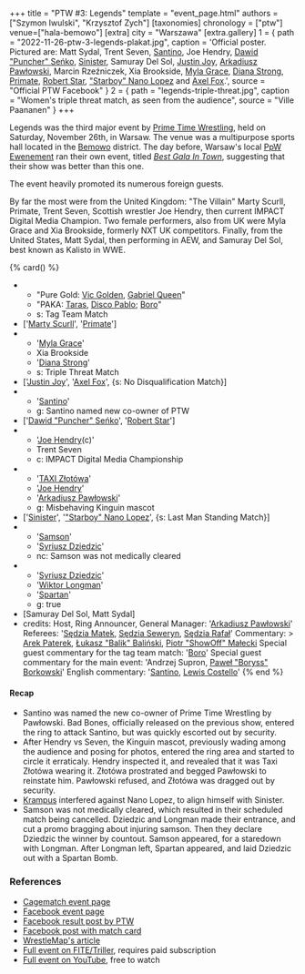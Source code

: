 +++
title = "PTW #3: Legends"
template = "event_page.html"
authors = ["Szymon Iwulski", "Krzysztof Zych"]
[taxonomies]
chronology = ["ptw"]
venue=["hala-bemowo"]
[extra]
city = "Warszawa"
[extra.gallery]
1 = { path = "2022-11-26-ptw-3-legends-plakat.jpg", caption = 'Official poster. Pictured are: Matt Sydal, Trent Seven, [Santino](@/w/santino.md), Joe Hendry, [Dawid "Puncher" Seńko](@/w/puncher.md), [Sinister](@/w/sinister.md), Samuray Del Sol, [Justin Joy](@/w/justin-joy.md), [Arkadiusz Pawłowski](@/w/pan-pawlowski.md), Marcin Rzeźniczek, Xia Brookside, [Myla Grace](@/w/myla-grace.md), [Diana Strong](@/w/diana-strong.md), [Primate](@/w/primate.md), [Robert Star](@/w/robert-star.md), ["Starboy" Nano Lopez](@/w/nano-lopez.md) and [Axel Fox](@/w/axel-fox.md).', source = "Official PTW Facebook" }
2 = { path = "legends-triple-threat.jpg", caption = "Women's triple threat match, as seen from the audience", source = "Ville Paananen" }
+++

Legends was the third major event by [Prime Time Wrestling](@/o/ptw.md), held on Saturday, November 26th, in Warsaw. The venue was a multipurpose sports hall located in the [Bemowo](@/v/hala-bemowo.md) district. The day before, Warsaw's local [PpW Ewenement](@/o/ppw.md) ran their own event, titled [_Best Gala In Town_](@/e/ppw/2022-11-25-ppw-najlepsza-gala-w-miescie.md), suggesting that their show was better than this one.

The event heavily promoted its numerous foreign guests.

By far the most were from the United Kingdom: "The Villain" Marty Scurll, Primate, Trent Seven, Scottish wrestler Joe Hendry, then current IMPACT Digital Media Champion. Two female performers, also from UK were Myla Grace and Xia Brookside, formerly NXT UK competitors. Finally, from the United States, Matt Sydal, then performing in AEW, and Samuray Del Sol, best known as Kalisto in WWE.

{% card() %}
- - "Pure Gold: [Vic Golden](@/w/vic-golden.md), [Gabriel Queen](@/w/gabriel-queen.md)"
  - "PAKA: [Taras](@/w/taras.md), [Disco Pablo](@/w/disco-pablo.md); [Boro](@/w/boro.md)"
  - s: Tag Team Match
- ['[Marty Scurll](@/w/marty-scurll.md)', '[Primate](@/w/primate.md)']
- - '[Myla Grace](@/w/myla-grace.md)'
  - Xia Brookside
  - '[Diana Strong](@/w/diana-strong.md)'
  - s: Triple Threat Match
- ['[Justin Joy](@/w/justin-joy.md)', '[Axel Fox](@/w/axel-fox.md)', {s: No Disqualification
      Match}]
- - '[Santino](@/w/santino.md)'
  - g: Santino named new co-owner of PTW
- ['[Dawid "Puncher" Seńko](@/w/puncher.md)', '[Robert Star](@/w/robert-star.md)']
- - '[Joe Hendry](@/w/joe-hendry.md)(c)'
  - Trent Seven
  - c: IMPACT Digital Media Championship
- - '[TAXI Złotówa](@/w/taxi-zlotowa.md)'
  - '[Joe Hendry](@/w/joe-hendry.md)'
  - '[Arkadiusz Pawłowski](@/w/pan-pawlowski.md)'
  - g: Misbehaving Kinguin mascot
- ['[Sinister](@/w/sinister.md)', '["Starboy" Nano Lopez](@/w/nano-lopez.md)', {s: Last
      Man Standing Match}]
- - '[Samson](@/w/samson.md)'
  - '[Syriusz Dziedzic](@/w/dziedzic.md)'
  - nc: Samson was not medically cleared
- - '[Syriusz Dziedzic](@/w/dziedzic.md)'
  - '[Wiktor Longman](@/w/wiktor-longman.md)'
  - '[Spartan](@/w/spartan.md)'
  - g: true
- [Samuray Del Sol, Matt Sydal]
- credits:
    Host, Ring Announcer, General Manager: '[Arkadiusz Pawłowski](@/w/pan-pawlowski.md)'
    Referees: '[Sędzia Matek](@/w/sedzia-matek.md), [Sędzia Seweryn](@/w/sedzia-seweryn.md), [Sędzia Rafał](@/w/alex-brave.md)'
    Commentary: >
      [Arek Paterek](@/w/arek-paterek.md),
      [Łukasz "Balik" Baliński](@/w/lukasz-balinski.md),
      [Piotr "ShowOff" Małecki](@/w/piotr-malecki.md)
    Special guest commentary for the tag team match: '[Boro](@/w/boro.md)'
    Special guest commentary for the main event: 'Andrzej Supron, [Paweł "Boryss" Borkowski](@/w/pawel-borkowski.md)'
    English commentary: '[Santino](@/w/santino.md), [Lewis Costello](@/w/lewis-costello.md)'
{% end %}

#### Recap

* Santino was named the new co-owner of Prime Time Wrestling by Pawłowski. Bad Bones, officially released on the previous show, entered the ring to attack Santino, but was quickly escorted out by security.
* After Hendry vs Seven, the Kinguin mascot, previously wading among the audience and posing for photos, entered the ring area and started to circle it erraticaly. Hendry inspected it, and revealed that it was Taxi Złotówa wearing it. Złotówa prostrated and begged Pawłowski to reinstate him. Pawłowski refused, and Złotówa was dragged out by security.
* [Krampus](@/w/krampus.md) interfered against Nano Lopez, to align himself with Sinister.
* Samson was not medically cleared, which resulted in their scheduled match being cancelled. Dziedzic and Longman made their entrance, and cut a promo bragging about injuring samson. Then they declare Dziedzic the winner by countout. Samson appeared, for a staredown with Longman. After Longman left, Spartan appeared, and laid Dziedzic out with a Spartan Bomb.

### References

* [Cagematch event page](https://www.cagematch.net/?id=1&nr=354592)
* [Facebook event page](https://www.facebook.com/events/642316950792598)
* [Facebook result post by PTW](https://www.facebook.com/PrimeTimeWrestlingPL/posts/pfbid0PERt7WVmHntfpDneYCHknL765cN2Ny8nFVam6gcHFAfKpppNze9Xd6fkRfJ4qmpql)
* [Facebook post with match card](https://www.facebook.com/PrimeTimeWrestlingPL/posts/pfbid02u3Yzb8KGjS9vzS1Wt1c19dfL5CfyLYv1i2yXnG7QV4c56VAkfZpFBmNUiSfQkHR9l)
* [WrestleMap's article](https://www.wrestlemap.com/news/z73mfr7l8vchshfbsv4z45gwqteqlq)
* [Full event on FITE/Triller](https://www.trillertv.com/watch/kinguin-ptw-underground-12/2pceo/), requires paid subscription
* [Full event on YouTube](https://www.youtube.com/watch?v=wuatGAUUfPI&t=2682s), free to watch
